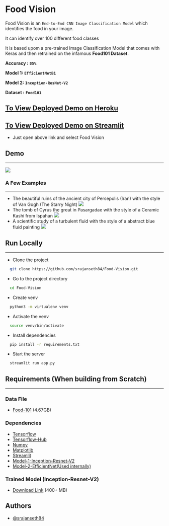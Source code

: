 # Food Vision

Food Vision is an `End-to-End CNN Image Classification Model` which identifies the food in your image. 

It can identify over 100 different food classes

It is based upom a pre-trained Image Classification Model that comes with Keras and then retrained on the infamous **Food101 Dataset**.

**Accuracy :** **`85%`**

**Model 1:** **`EfficientNetB1`**

**Model 2:** **`Inception-ResNet-V2`**

**Dataset :** **`Food101`**

## [To View Deployed Demo on Heroku](https://food-vision101.herokuapp.com/)
## [To View Deployed Demo on Streamlit](https://share.streamlit.io/srajanseth84/all-ml-projects-streamlit/main/app.py)
- Just open above link and select Food Vision

## Demo
-----

![](extras/)


### A Few Examples
-------------------
* The beautiful ruins of the ancient city of Persepolis (Iran) with the style of Van Gogh (The Starry Night) 
  <img src="images/">
* The tomb of Cyrus the great in Pasargadae with the style of a Ceramic Kashi from Ispahan 
  <img src="images/">
* A scientific study of a turbulent fluid with the style of a abstract blue fluid painting
  <img src = "images/">

## Run Locally
------

* Clone the project

```bash
  git clone https://github.com/srajanseth84/Food-Vision.git
```

* Go to the project directory

```bash
  cd Food-Vision
```
* Create venv

```bash
  python3 -m virtualenv venv 
```

* Activate the venv

```bash
  source venv/bin/activate
```

* Install dependencies

```bash
  pip install -r requirements.txt
```

* Start the server

```bash
  streamlit run app.py 
```






## Requirements (When building from Scratch)
-----
### Data File
* [Food-101](http://data.vision.ee.ethz.ch/cvl/food-101.tar.gz)
(4.67GB)

### Dependencies

* [Tensorflow](https://github.com/tensorflow/tensorflow)
* [Tensorflow-Hub](https://github.com/tensorflow/hub)
* [Numpy](https://github.com/numpy/numpy)
* [Matplotlib](https://github.com/matplotlib/matplotlib)
* [Streamlit](https://streamlit.io/)
* [Model-1-Inception-Resnet-V2](https://www.tensorflow.org/api_docs/python/tf/keras/applications/inception_resnet_v2/InceptionResNetV2)
* [Model-2-EfficientNet(Used internally)](https://www.tensorflow.org/api_docs/python/tf/keras/applications/efficientnet/EfficientNetB1)

### Trained Model (Inception-Resnet-V2)

* [Download Link](https://drive.google.com/file/d/1oYT2Kcy8mNOyCOyJq5b6maZ9g84WcCf1/view?usp=sharing) (400+ MB)


## Authors

- [@srajanseth84](https://github.com/srajanseth84)
